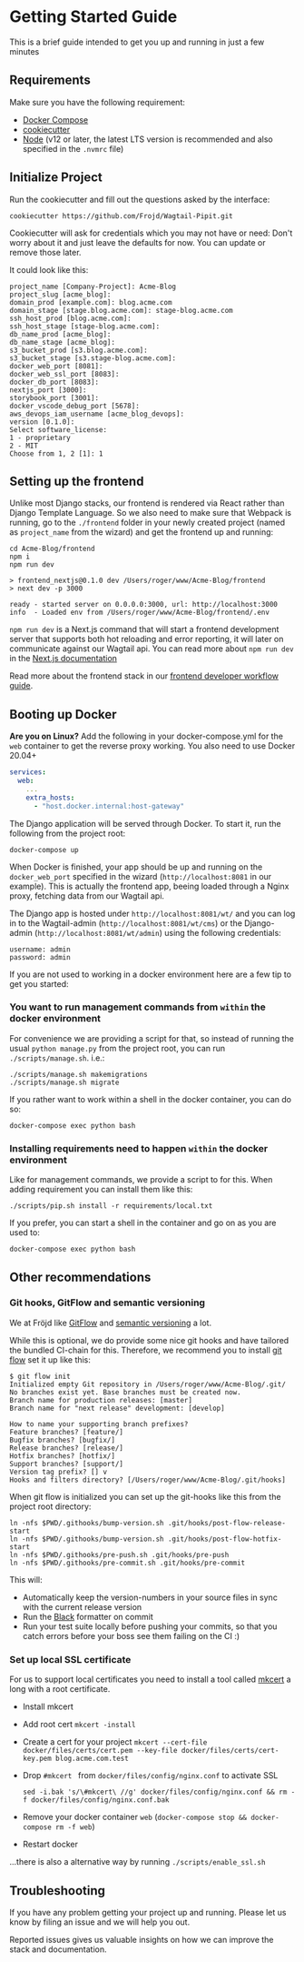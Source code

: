 # Getting Started Guide

This is a brief guide intended to get you up and running 
in just a few minutes

## Requirements
Make sure you have the following requirement:
- [Docker Compose](https://docs.docker.com/compose/)
- [cookiecutter](https://github.com/audreyr/cookiecutter)
- [Node](https://nodejs.org/en/) (v12 or later, the latest LTS version is recommended and also specified in the `.nvmrc` file)


## Initialize Project

Run the cookiecutter and fill out the questions asked by the interface:
```
cookiecutter https://github.com/Frojd/Wagtail-Pipit.git
```

Cookiecutter will ask for credentials which you may not have or need:
Don't worry about it and just leave the defaults for now.
You can update or remove those later.

It could look like this:
```
project_name [Company-Project]: Acme-Blog
project_slug [acme_blog]:
domain_prod [example.com]: blog.acme.com
domain_stage [stage.blog.acme.com]: stage-blog.acme.com
ssh_host_prod [blog.acme.com]:
ssh_host_stage [stage-blog.acme.com]:
db_name_prod [acme_blog]:
db_name_stage [acme_blog]:
s3_bucket_prod [s3.blog.acme.com]:
s3_bucket_stage [s3.stage-blog.acme.com]:
docker_web_port [8081]:
docker_web_ssl_port [8083]:
docker_db_port [8083]:
nextjs_port [3000]:
storybook_port [3001]:
docker_vscode_debug_port [5678]:
aws_devops_iam_username [acme_blog_devops]:
version [0.1.0]:
Select software_license:
1 - proprietary
2 - MIT
Choose from 1, 2 [1]: 1
```

## Setting up the frontend

Unlike most Django stacks, our frontend is rendered via React rather than 
Django Template Language. So we also need to make sure that
Webpack is running, go to the `./frontend` folder in your newly created project
(named as `project_name` from the wizard) and get the frontend up and running:

```
cd Acme-Blog/frontend
npm i
npm run dev

> frontend_nextjs@0.1.0 dev /Users/roger/www/Acme-Blog/frontend
> next dev -p 3000

ready - started server on 0.0.0.0:3000, url: http://localhost:3000
info  - Loaded env from /Users/roger/www/Acme-Blog/frontend/.env
```

`npm run dev` is a Next.js command that will start a frontend development server that supports both hot reloading and error reporting,
it will later on communicate against our Wagtail api.
You can read more about `npm run dev` in the [Next.js documentation](https://nextjs.org/docs/api-reference/cli#development)

Read more about the frontend stack in our
[frontend developer workflow guide](./frontend-developer-guide.md).


## Booting up Docker

**Are you on Linux?**
Add the following in your docker-compose.yml for the `web` container to get the reverse proxy working. You also need to use Docker 20.04+

```yml
services:
  web:
    ...
    extra_hosts: 
      - "host.docker.internal:host-gateway"
```

The Django application will be served through Docker. To start it, run the following from the project root:
```
docker-compose up
```

When Docker is finished, your app should be up and running on the `docker_web_port` specified in the wizard (`http://localhost:8081` in our example).
This is actually the frontend app, beeing loaded through a Nginx proxy, fetching data from our Wagtail api.

The Django app is hosted under `http://localhost:8081/wt/` and you can log in to the Wagtail-admin (`http://localhost:8081/wt/cms`) or the
Django-admin (`http://localhost:8081/wt/admin`) using the following credentials:

```
username: admin
password: admin
```

If you are not used to working in a docker environment here are a few tip
 to get you started:

### You want to run management commands from `within` the docker environment

For convenience we are providing a script for that, so instead of running the usual
`python manage.py` from the project root, you can run `./scripts/manage.sh`. i.e.:
```
./scripts/manage.sh makemigrations
./scripts/manage.sh migrate
```
If you rather want to work within a shell in the docker container, you can do so:
```
docker-compose exec python bash
```

### Installing requirements need to happen `within` the docker environment

Like for management commands, we provide a script to for this. When adding requirement you can install them like this:
```
./scripts/pip.sh install -r requirements/local.txt
```
If you prefer, you can start a shell in the container and go on as you are used to:

```
docker-compose exec python bash
```


## Other recommendations

### Git hooks, GitFlow and semantic versioning

We at Fröjd like [GitFlow](https://github.com/petervanderdoes/gitflow-avh) and [semantic versioning](https://semver.org/) a lot.

While this is optional, we do provide some nice git hooks and have tailored the bundled CI-chain for this.
Therefore, we recommend you to install [git flow](https://github.com/petervanderdoes/gitflow-avh) set it up like this:
```
$ git flow init
Initialized empty Git repository in /Users/roger/www/Acme-Blog/.git/
No branches exist yet. Base branches must be created now.
Branch name for production releases: [master]
Branch name for "next release" development: [develop]

How to name your supporting branch prefixes?
Feature branches? [feature/]
Bugfix branches? [bugfix/]
Release branches? [release/]
Hotfix branches? [hotfix/]
Support branches? [support/]
Version tag prefix? [] v
Hooks and filters directory? [/Users/roger/www/Acme-Blog/.git/hooks]
```

When git flow is initialized you can set up the git-hooks like this from the project root directory:
```
ln -nfs $PWD/.githooks/bump-version.sh .git/hooks/post-flow-release-start
ln -nfs $PWD/.githooks/bump-version.sh .git/hooks/post-flow-hotfix-start
ln -nfs $PWD/.githooks/pre-push.sh .git/hooks/pre-push
ln -nfs $PWD/.githooks/pre-commit.sh .git/hooks/pre-commit
```

This will:
- Automatically keep the version-numbers in your source files in sync with the current release version
- Run the [Black](https://black.readthedocs.io/en/stable/) formatter on commit
- Run your test suite locally before pushing your commits, so that you catch errors before your boss see them failing on the CI :)


### Set up local SSL certificate

For us to support local certificates you need to install a tool called [mkcert](https://github.com/FiloSottile/mkcert) a long with a root certificate.

- Install mkcert
- Add root cert `mkcert -install`
- Create a cert for your project `mkcert --cert-file docker/files/certs/cert.pem --key-file docker/files/certs/cert-key.pem blog.acme.com.test`

- Drop `#mkcert ` from `docker/files/config/nginx.conf` to activate SSL

    ```
    sed -i.bak 's/\#mkcert\ //g' docker/files/config/nginx.conf && rm -f docker/files/config/nginx.conf.bak
    ```

- Remove your docker container `web` (`docker-compose stop && docker-compose rm -f web`)
- Restart docker

...there is also a alternative way by running `./scripts/enable_ssl.sh`


## Troubleshooting

If you have any problem getting your project up and running.
Please let us know by filing an issue and we will help you out.

Reported issues gives us valuable insights on how we can improve the stack and documentation.
